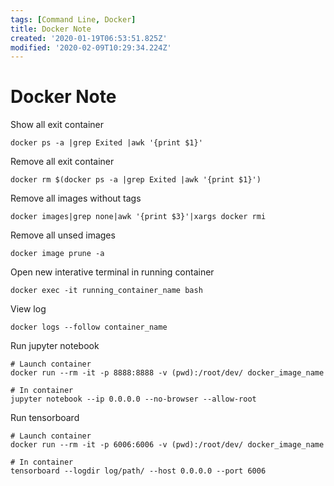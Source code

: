 ```yaml
---
tags: [Command Line, Docker]
title: Docker Note
created: '2020-01-19T06:53:51.825Z'
modified: '2020-02-09T10:29:34.224Z'
---
```


# Docker Note

Show all exit container
```shell
docker ps -a |grep Exited |awk '{print $1}'
```

Remove all exit container
```shell
docker rm $(docker ps -a |grep Exited |awk '{print $1}')
```

Remove all images without tags
```shell
docker images|grep none|awk '{print $3}'|xargs docker rmi
```

Remove all unsed images
```shell
docker image prune -a
```

Open new interative terminal in running container
```
docker exec -it running_container_name bash
```

View log
```shell
docker logs --follow container_name
```

Run jupyter notebook
```shell
# Launch container
docker run --rm -it -p 8888:8888 -v (pwd):/root/dev/ docker_image_name

# In container
jupyter notebook --ip 0.0.0.0 --no-browser --allow-root
```

Run tensorboard
```shell
# Launch container
docker run --rm -it -p 6006:6006 -v (pwd):/root/dev/ docker_image_name

# In container
tensorboard --logdir log/path/ --host 0.0.0.0 --port 6006
```
